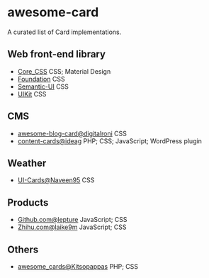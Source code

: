 # awesome-card
A curated list of Card implementations.

## Web front-end library
* [Core_CSS](https://coreui.net/docs.html#cards) CSS; Material Design
* [Foundation](http://foundation.zurb.com/sites/docs/card.html) CSS
* [Semantic-UI](https://semantic-ui.com/views/card.html) CSS
* [UIKit](https://getuikit.com/docs/card) CSS

## CMS
* [awesome-blog-card@digitalroni](https://github.com/digitalroni/awesome-blog-card) CSS
* [content-cards@ideag](https://github.com/ideag/content-cards) PHP; CSS; JavaScript; WordPress plugin

## Weather
* [UI-Cards@Naveen95](https://github.com/Naveen95/UI-Cards) CSS

## Products
* [Github.com@lepture](https://github.com/lepture/github-cards) JavaScript; CSS
* [Zhihu.com@laike9m](https://github.com/laike9m/zhihu-card) JavaScript; CSS

## Others
* [awesome_cards@Kitsopappas](https://github.com/Kitsopappas/awesome_cards) PHP; CSS
